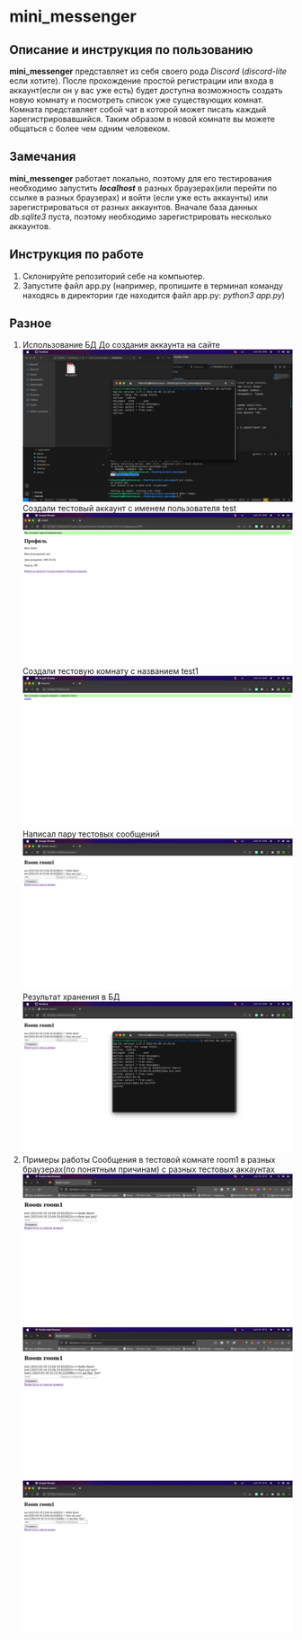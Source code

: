 # mini_messenger
## Описание и инструкция по пользованию
**mini_messenger** представляет из себя своего рода *Discord* (*discord-lite* если хотите). После прохождение простой регистрации или входа в аккаунт(если он у вас уже есть) будет доступна возможность создать новую комнату и посмотреть список уже существующих комнат. Комната представляет собой чат в которой может писать каждый зарегистрировавшийся. Таким образом в новой комнате вы можете общаться с более чем одним человеком.
## Замечания
**mini_messenger** работает локально, поэтому для его тестирования необходимо запустить **_localhost_** в разных браузерах(или перейти по ссылке в разных браузерах) и войти (если уже есть аккаунты) или зарегистрироваться от разных аккаунтов. Вначале база данных *db.sqlite3* пуста, поэтому необходимо зарегистрировать несколько аккаунтов.
## Инструкция по работе
1. Склонируйте репозиторий себе на компьютер.
2. Запустите файл app.py (например, пропишите в терминал команду находясь в директории где находится файл app.py: *python3 app.py*)
## Разное
1. Использование БД
До создания аккаунта на сайте
![Check](/images/1.png)
Создали тестовый аккаунт с именем пользователя test
![Check](/images/2.png)
Создали тестовую комнату с названием test1
![Check](/images/3.png)
Написал пару тестовых сообщений
![Check](/images/4.png)
Результат хранения в БД
![Check](/images/5.png)
2. Примеры работы
Сообщения в тестовой комнате room1 в разных браузерах(по понятным причинам) с разных тестовых аккаунтах
![Check](/images/6.png)
![Check](/images/7.png)
![Check](/images/8.png)